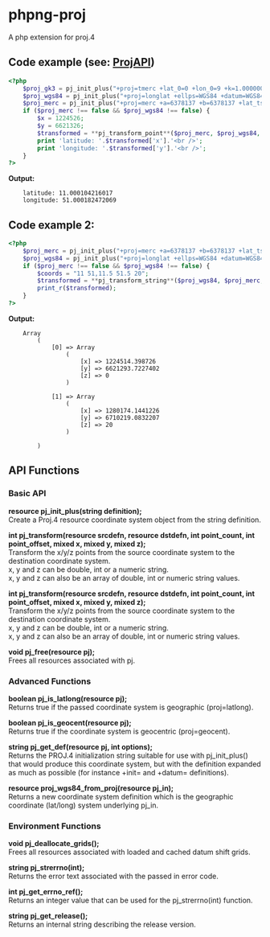 # phpng-proj

A php extension for proj.4

## Code example (see: [ProjAPI](http://trac.osgeo.org/proj/wiki/ProjAPI))

```php
<?php  
	$proj_gk3 = pj_init_plus("+proj=tmerc +lat_0=0 +lon_0=9 +k=1.000000 +x_0=3500000 +y_0=0 +ellps=bessel +datum=potsdam +units=m +no_defs");
	$proj_wgs84 = pj_init_plus("+proj=longlat +ellps=WGS84 +datum=WGS84 +no_defs");
	$proj_merc = pj_init_plus("+proj=merc +a=6378137 +b=6378137 +lat_ts=0.0 +lon_0=0.0 +x_0=0.0 +y_0=0 +units=m +k=1.0 +nadgrids=@null +no_defs");
	if ($proj_merc !== false && $proj_wgs84 !== false) {  
	    $x = 1224526;
	    $y = 6621326;
	    $transformed = **pj_transform_point**($proj_merc, $proj_wgs84, $x, $y);  
	    print 'latitude: '.$transformed['x'].'<br />';  
	    print 'longitude: '.$transformed['y'].'<br />';  
	}
?>
```

**Output:**
```
	latitude: 11.000104216017
	longitude: 51.000182472069
```

## Code example 2:

```php
<?php  
	$proj_merc = pj_init_plus("+proj=merc +a=6378137 +b=6378137 +lat_ts=0.0 +lon_0=0.0 +x_0=0.0 +y_0=0 +units=m +k=1.0 +nadgrids=@null +no_defs");
	$proj_wgs84 = pj_init_plus("+proj=longlat +ellps=WGS84 +datum=WGS84 +no_defs");
	if ($proj_merc !== false && $proj_wgs84 !== false) {  
	    $coords = "11 51,11.5 51.5 20";
	    $transformed = **pj_transform_string**($proj_wgs84, $proj_merc, $coords);  
	    print_r($transformed);  
	}
?>
```

**Output:**
```
	Array
        (
            [0] => Array
                (
                    [x] => 1224514.398726
                    [y] => 6621293.7227402
                    [z] => 0
                )

            [1] => Array
                (
                    [x] => 1280174.1441226
                    [y] => 6710219.0832207
                    [z] => 20
                )

        )
```
## API Functions

### Basic API

**resource pj_init_plus(string definition);**  
Create a Proj.4 resource coordinate system object from the string definition.  

**int pj_transform(resource srcdefn, resource dstdefn, int point_count, int point_offset, mixed x, mixed y, mixed z);**  
Transform the x/y/z points from the source coordinate system to the destination coordinate system.   
x, y and z can be double, int or a numeric string.  
x, y and z can also be an array of double, int or numeric string values.  

**int pj_transform(resource srcdefn, resource dstdefn, int point_count, int point_offset, mixed x, mixed y, mixed z);**  
Transform the x/y/z points from the source coordinate system to the destination coordinate system.   
x, y and z can be double, int or a numeric string.  
x, y and z can also be an array of double, int or numeric string values.  

**void pj_free(resource pj);**  
Frees all resources associated with pj.  

### Advanced Functions

**boolean pj_is_latlong(resource pj);**  
Returns true if the passed coordinate system is geographic (proj=latlong).  
  
**boolean pj_is_geocent(resource pj);**  
Returns true if the coordinate system is geocentric (proj=geocent).  
  
**string pj_get_def(resource pj, int options);**  
Returns the PROJ.4 initialization string suitable for use with pj_init_plus() that would produce this coordinate system, but with the definition expanded as much as possible (for instance +init= and +datum= definitions).  
  
**resource proj_wgs84_from_proj(resource pj_in);**  
Returns a new coordinate system definition which is the geographic coordinate (lat/long) system underlying pj_in.  

### Environment Functions

**void pj_deallocate_grids();**  
Frees all resources associated with loaded and cached datum shift grids.  
  
**string pj_strerrno(int);**  
Returns the error text associated with the passed in error code.  
  
**int pj_get_errno_ref();**  
Returns an integer value that can be used for the pj_strerrno(int) function.  
  
**string pj_get_release();**  
Returns an internal string describing the release version. 
